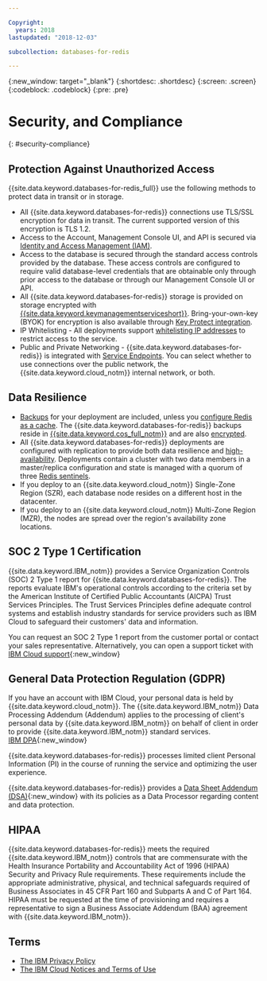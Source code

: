 ```yaml
---

Copyright:
  years: 2018
lastupdated: "2018-12-03"

subcollection: databases-for-redis

---
```


{:new_window: target="_blank"}
{:shortdesc: .shortdesc}
{:screen: .screen}
{:codeblock: .codeblock}
{:pre: .pre}

# Security, and Compliance
{: #security-compliance}


## Protection Against Unauthorized Access

{{site.data.keyword.databases-for-redis_full}} use the following methods to protect data in transit or in storage.

- All {{site.data.keyword.databases-for-redis}} connections use TLS/SSL encryption for data in transit. The current supported version of this encryption is TLS 1.2.
- Access to the Account, Management Console UI, and API is secured via [Identity and Access Management (IAM)](/docs/services/databases-for-redis?topic=databases-for-redis-iam).
- Access to the database is secured through the standard access controls provided by the database. These access controls are configured to require valid database-level credentials that are obtainable only through prior access to the database or through our Management Console UI or API.
- All {{site.data.keyword.databases-for-redis}} storage is provided on storage encrypted with [{{site.data.keyword.keymanagementserviceshort}}](/docs/services/key-protect?topic=key-protect-about). Bring-your-own-key (BYOK) for encryption is also available through [Key Protect integration](/docs/services/databases-for-redis?topic=cloud-databases-key-protect). 
- IP Whitelisting - All deployments support [whitelisting IP addresses](/docs/services/databases-for-redis?topic=cloud-databases-whitelisting) to restrict access to the service.
- Public and Private Networking - {{site.data.keyword.databases-for-redis}} is integrated with [Service Endpoints](/docs/services/databases-for-redis?topic=cloud-databases-service-endpoints). You can select whether to use connections over the public network, the {{site.data.keyword.cloud_notm}} internal network, or both.

## Data Resilience

- [Backups](/docs/services/databases-for-redis?topic=cloud-databases-dashboard-backups) for your deployment are included, unless you [configure Redis as a cache](/docs/services/databases-for-redis?topic=databases-for-redis-redis-cache). The {{site.data.keyword.databases-for-redis}} backups reside in [{{site.data.keyword.cos_full_notm}}](/docs/services/cloud-object-storage?topic=cloud-object-storage-about-ibm-cloud-object-storage) and are also [encrypted](/docs/services/cloud-object-storage?topic=cloud-object-storage-security).
- All {{site.data.keyword.databases-for-redis}} deployments are configured with replication to provide both data resilience and [high-availability](/docs/services/databases-for-redis?topic=databases-for-redis-high-availbility). Deployments contain a cluster with two data members in a master/replica configuration and state is managed with a quorum of three [Redis sentinels](https://redis.io/topics/sentinel).
- If you deploy to an {{site.data.keyword.cloud_notm}} Single-Zone Region (SZR), each database node resides on a different host in the datacenter. 
- If you deploy to an {{site.data.keyword.cloud_notm}} Multi-Zone Region (MZR), the nodes are spread over the region's availability zone locations.
 
## SOC 2 Type 1 Certification

{{site.data.keyword.IBM_notm}} provides a Service Organization Controls (SOC) 2 Type 1 report for {{site.data.keyword.databases-for-redis}}. The reports evaluate IBM's operational controls according to the criteria set by the American Institute of Certified Public Accountants (AICPA) Trust Services Principles. The Trust Services Principles define adequate control systems and establish industry standards for service providers such as IBM Cloud to safeguard their customers' data and information.

You can request an SOC 2 Type 1 report from the customer portal or contact your sales representative. Alternatively, you can open a support ticket with [IBM Cloud support](https://www.ibm.com/cloud/support){:new_window} 

## General Data Protection Regulation (GDPR) 

If you have an account with IBM Cloud, your personal data is held by {{site.data.keyword.cloud_notm}}. The {{site.data.keyword.IBM_notm}} Data Processing Addendum (Addendum) applies to the processing of client's personal data by {{site.data.keyword.IBM_notm}} on behalf of client in order to provide {{site.data.keyword.IBM_notm}} standard services.  
[IBM DPA](https://www.ibm.com/support/customer/zz/en/dpa.html){:new_window}

{{site.data.keyword.databases-for-redis}} processes limited client Personal Information (PI) in the course of running the service and optimizing the user experience. 

{{site.data.keyword.databases-for-redis}} provides a [Data Sheet Addendum (DSA)](https://www.ibm.com/software/reports/compatibility/clarity-reports/report/html/softwareReqsForProduct?deliverableId=FCCD4BA07A5D11E89D57EFEED3CB8BE9){:new_window} with its policies as a Data Processor regarding content and data protection. 

## HIPAA

{{site.data.keyword.databases-for-redis}} meets the required {{site.data.keyword.IBM_notm}} controls that are commensurate with the Health Insurance Portability and Accountability Act of 1996 (HIPAA) Security and Privacy Rule requirements. These requirements include the appropriate administrative, physical, and technical safeguards required of Business Associates in 45 CFR Part 160 and Subparts A and C of Part 164. HIPAA must be requested at the time of provisioning and requires a representative to sign a Business Associate Addendum (BAA) agreement with {{site.data.keyword.IBM_notm}}.

## Terms

- [The IBM Privacy Policy](https://www.ibm.com/privacy/us/en/)
- [The IBM Cloud Notices and Terms of Use](https://{DomainName}/docs/overview/terms-of-use/notices.html#notices)


